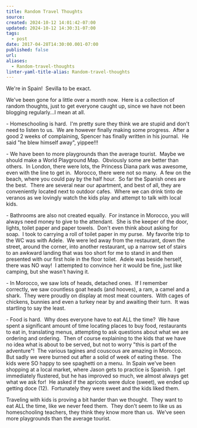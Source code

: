 ```yaml
---
title: Random Travel Thoughts
source: 
created: 2024-10-12 14:01:42-07:00
updated: 2024-10-12 14:30:31-07:00
tags:
  - post
date: 2017-04-28T14:30:00.001-07:00
published: false
url: 
aliases:
  - Random-travel-thoughts
linter-yaml-title-alias: Random-travel-thoughts
---
```


We're in Spain!  Sevilla to be exact. 

We've been gone for a little over a month now.  Here is a collection of random thoughts, just to get everyone caught up, since we have not been blogging regularly...I mean at all.

\- Homeschooling is hard.  I'm pretty sure they think we are stupid and don't need to listen to us.  We are however finally making some progress.  After a good 2 weeks of complaining, Spencer has finally written in his journal.  He said "he blew himself away", yippee!!!

\- We have been to more playgrounds than the average tourist.  Maybe we should make a World Playground Map.  Obviously some are better than others.  In London, there were lots, the Princess Diana park was awesome, even with the line to get in.  Morocco, there were not so many.  A few on the beach, where you could pay by the half hour.  So far the Spanish ones are the best.  There are several near our apartment, and best of all, they are conveniently located next to outdoor cafes.  Where we can drink tinto de veranos as we lovingly watch the kids play and attempt to talk with local kids.

\- Bathrooms are also not created equally.  For instance in Morocco, you will always need money to give to the attendant.  She is the keeper of the door, lights, toilet paper and paper towels.  Don't even think about asking for soap.  I took to carrying a roll of toilet paper in my purse.  My favorite trip to the WC was with Adele.  We were led away from the restaurant, down the street, around the corner, into another restaurant, up a narrow set of stairs to an awkward landing that was too short for me to stand in and then presented with our first hole in the floor toilet.  Adele was beside herself, there was NO way!  I attempted to convince her it would be fine, just like camping, but she wasn't having it.

\- In Morocco, we saw lots of heads, detached ones.  If I remember correctly, we saw countless goat heads (and hooves), a ram, a camel and a shark.  They were proudly on display at most meat counters.  With cages of chickens, bunnies and even a turkey near by and awaiting their turn.  It was startling to say the least.

\- Food is hard.  Why does everyone have to eat ALL the time?  We have spent a significant amount of time locating places to buy food, restaurants to eat in, translating menus, attempting to ask questions about what we are ordering and ordering.  Then of course explaining to the kids that we have no idea what is about to be served, but not to worry "this is part of the adventure"!  The various tagines and couscous are amazing in Morocco.  But sadly we were burned out after a solid of week of eating these.  The kids were SO happy to see spaghetti on a menu.  In Spain we've been shopping at a local market, where Jason gets to practice is Spanish.  I get immediately flustered, but he has improved so much, we almost always get what we ask for!  He asked if the apricots were dulce (sweet), we ended up getting doce (12).  Fortunately they were sweet and the kids liked them.

Traveling with kids is proving a bit harder than we thought.  They want to eat ALL the time, like we never feed them.  They don't seem to like us as homeschooling teachers, they think they know more than us.  We've seen more playgrounds than the average tourist.